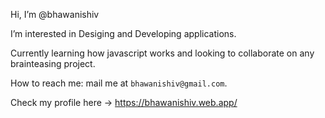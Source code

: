 Hi, I’m @bhawanishiv

I’m interested in Desiging and Developing applications.

Currently learning how javascript works and looking to collaborate on any brainteasing project.

How to reach me: mail me at `bhawanishiv@gmail.com`.

Check my profile here -> https://bhawanishiv.web.app/

